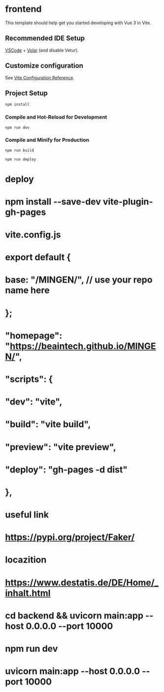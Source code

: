 # frontend

This template should help get you started developing with Vue 3 in Vite.

## Recommended IDE Setup

[VSCode](https://code.visualstudio.com/) + [Volar](https://marketplace.visualstudio.com/items?itemName=Vue.volar) (and disable Vetur).

## Customize configuration

See [Vite Configuration Reference](https://vite.dev/config/).

## Project Setup

```sh
npm install
```

### Compile and Hot-Reload for Development

```sh
npm run dev
```

### Compile and Minify for Production

```sh
npm run build
```

```sh
npm run deploy
```

# deploy
# npm install --save-dev vite-plugin-gh-pages

# vite.config.js
# export default {
#   base: "/MINGEN/", // use your repo name here
# };

# "homepage": "https://beaintech.github.io/MINGEN/",
# "scripts": {
#  "dev": "vite",
#  "build": "vite build",
#  "preview": "vite preview",
#  "deploy": "gh-pages -d dist"
# },

# useful link
# https://pypi.org/project/Faker/
# locazition
# https://www.destatis.de/DE/Home/_inhalt.html

# cd backend && uvicorn main:app --host 0.0.0.0 --port 10000
# npm run dev
# uvicorn main:app --host 0.0.0.0 --port 10000